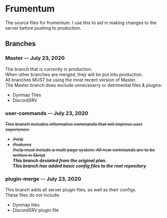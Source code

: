 # Frumentum
The source files for frumentum. I use this to aid in making changes to the server before pushing to production.


## Branches
### Master -- July 23, 2020
The branch that is currently in production.  
When other branches are merged, they will be put into production.  
All branches MUST be using the most recent version of Master.  
The Master branch does exclude unnecesarry or detrimental files & plugins:  
- Dynmap Tiles
- DiscordSRV
  
### user-commands -- July 23, 2020
~~This branch includes informative commands that will improve user experience:~~  
- ~~/help~~
- ~~/features~~  
~~/help must include a multi page system. All new commands are to be written in Skript~~  
***This branch deviated from the original plan.  
This branch has added basic config files to the root repository***  

### plugin-merge -- July 23, 2020
This branch adds all server plugin files, as well as their configs.  
These files do not include:  
- Dynmap tiles
- DiscordSRV plugin file
